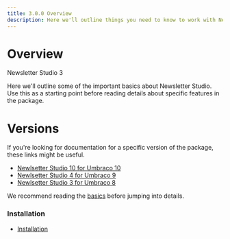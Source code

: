 ```yaml
---
title: 3.0.0 Overview 
description: Here we'll outline things you need to know to work with Newsletter Studio
---
```



# Overview

Newsletter Studio 3

Here we'll outline some of the important basics about Newsletter Studio. Use this as a starting point before reading details about specific features in the package.

# Versions
If you're looking for documentation for a specific version of the package, these links might be useful.

* [Newlsetter Studio 10 for Umbraco 10](../package/10.0.0/)
* [Newlsetter Studio 4 for Umbraco 9](../package/4.0.0/)
* [Newlsetter Studio 3 for Umbraco 8](../package/3.0.0/)


We recommend reading the [basics](getting-started/basics.md) before jumping into details.

### Installation
* [Installation](getting-started/installation.md)

